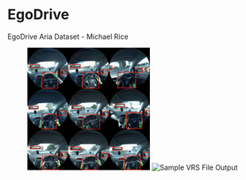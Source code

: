 # EgoDrive

<!-- [[📝 Blogpost]]()
[[📂 Project Page]]()
[[📊 Data Explorer]]()
[[📄 Paper]]() [[📚 Bibtex]]() -->

EgoDrive Aria Dataset - Michael Rice

<p align="center">
  <img src="images_gifs/output.gif" width="49%" alt="Dataset Modality Visualization" />
  <img src="images_gifs/vrs_out.gif" width="49%" alt="Sample VRS File Output" />
</p>


<!-- 
<p align="center">
<img src="assets/highlights.png" alt="highlights" width="100%">
</p> -->

<!-- ## 🔍 Comparison to Existing Datasets
Compared to existing gocentric video datasets as well as reading datasets, our dataset is the first reading dataset that contains high-frequency eye-gaze, diverse and realistic egocentric videos, and hard negative (HN) samples. 

<p align="center">
<img src="assets/comparison.png" alt="comparison" width="60%">
</p>

## 🤖 Reading Recognition Model

We have developed a lightweight and flexible model for reading recognition with high precision and recall by utilizing RGB, eye gaze, and head pose data. You can find the reading recognition model in the [[`/models`]](https://github.com/facebookresearch/reading_in_the_wild/tree/main/models) folder. For a comprehensive performance analysis and an overview of the model's capabilities, please refer to our [technical report](https://arxiv.org/abs/2505.24848).

## 🚀 Getting Started

Run the following commands to create a conda environment `ritw` with this
repository installed by pip.

```
   git clone git@github.com:facebookresearch/reading_in_the_wild.git
   cd reading_in_the_wild
   conda create -n ritw python=3.10
   conda activate ritw
   pip install -r requirements.txt
```

## 📦 Download Dataset

The Reading in the Wild dataset contains two distinct subsets, one captured in Columbus and the other captured in Seattle. The Seattle subset focuses on diversity, while the Columbus subset aims to test our model’s ability to generalize in unseen settings, as well as identify edge cases where the model fails. 

Please refer to each folder for instructions on how to download each subset.

### [☕ Seattle Subset](https://github.com/facebookresearch/reading_in_the_wild/tree/main/reading_in_the_wild_seattle)
The Seattle subset was collected for training, validation, and testing purposes. It focuses on reading and non-reading activities in diverse scenarios, meaning it covers a wide variety of participants, reading modes, written materials, and more. It contains a mix of normal negative (no text present) and hard negative (text present but not being read) examples, as well as mixed sequences that alternate between reading and not reading. These data were collected in homes, office spaces, libraries, and the outdoors. This dataset is owned and distributed by Meta under under the Creative Commons Attribution-NonCommercial 4.0 International License (CC BY-NC 4.0). 

### [🎓 Columbus Subset](https://github.com/AIoT-MLSys-Lab/Reading-in-the-Wild-Columbus#)
The Columbus subset was was collected to find cases where models intended to discern whether participants are reading encounter failure points. It contains examples of hard negatives (where text is present but not being read), searching/browsing (which gives confusing gaze patterns), and the reading of non-English texts (where reading direction differs). This dataset is owned and distributed by Ohio State University (OSU). Meta do not host or redistribute the dataset. Please refer to the official OSU repository in the link for access and licensing information.


## License

Reading in the Wild - Seattle Subset dataset and code is released by Meta under the Creative Commons
Attribution-NonCommercial 4.0 International License
([CC BY-NC 4.0](https://creativecommons.org/licenses/by-nc/4.0/legalcode)). Data
and code may not be used for commercial purposes. For more information, please
refer to the [LICENSE](./LICENSE) file included in this repository.

### Attribution

When using the dataset and code, please attribute it as follows:

```
@inproceedings{yang25reading,
      title={Reading Recognition in the Wild},
      author={Charig Yang and Samiul Alam and Shakhrul Iman Siam and Michael Proulx and Lambert Mathias and Kiran Somasundaram and Luis Pesqueira and James Fort and Sheroze Sheriffdeen and Omkar Parkhi and Carl Ren and Mi Zhang and Yuning Chai and Richard Newcombe and Hyo Jin Kim},
      booktitle={arXiv Preprint},
      year={2025},
      url={https://arxiv.org/abs/2505.24848},
}
```

### Contribute

We welcome contributions! Go to [CONTRIBUTING](.github/CONTRIBUTING.md) and our
[CODE OF CONDUCT](.github/CODE_OF_CONDUCT.md) for how to contribute. -->